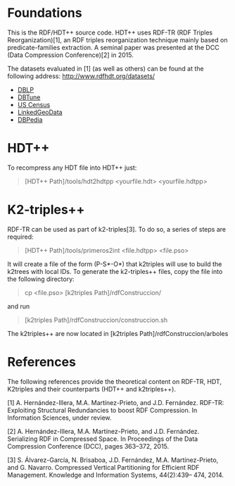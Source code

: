 # Foundations

This is the RDF/HDT++ source code. HDT++ uses RDF-TR (RDF Triples Reorganization)[1], an RDF triples reorganization technique mainly based on predicate-families extraction. A seminal paper was presented at the DCC (Data Compression Conference)[2] in 2015.

The datasets evaluated in [1] (as well as others) can be found at the following address: http://www.rdfhdt.org/datasets/
* [DBLP](http://gaia.infor.uva.es/hdt/dblp-2012-11-28.hdt.gz)
* [DBTune](http://www.rdfhdt.org/datasets/)
* [US Census](http://www.rdfhdt.org/datasets/)
* [LinkedGeoData](http://www.rdfhdt.org/datasets/)
* [DBPedia](http://www.rdfhdt.org/datasets/)

# HDT++

To recompress any HDT file into HDT++ just:
> [HDT++ Path]/tools/hdt2hdtpp <yourfile.hdt> <yourfile.hdtpp>

# K2-triples++

RDF-TR can be used as part of k2-triples[3]. To do so, a series of steps are required:
> [HDT++ Path]/tools/primeros2int <file.hdtpp> <file.pso>

It will create a file of the form (P-S*-O*) that k2triples will use to build the k2trees with local IDs. To generate the k2-triples++ files, copy the file into the following directory:

> cp <file.pso> [k2triples Path]/rdfConstruccion/

and run

> [k2triples Path]/rdfConstruccion/construccion.sh <numberofpredicates> 

The k2triples++ are now located in [k2triples Path]/rdfConstruccion/arboles

# References

The following references provide the theoretical content on RDF-TR, HDT, K2triples and their counterparts (HDT++ and k2triples++).

[1] A. Hernández-Illera, M.A. Martínez-Prieto, and J.D. Fernández. RDF-TR: Exploiting Structural Redundancies to boost RDF Compression. In Information Sciences, under review. 

[2] A. Hernández-Illera, M.A. Martínez-Prieto, and J.D. Fernández. Serializing RDF in Compressed Space. In Proceedings of the Data Compression Conference (DCC), pages 363–372, 2015.

[3] S. Álvarez-García, N. Brisaboa, J.D. Fernández, M.A. Martínez-Prieto, and G. Navarro. Compressed Vertical Partitioning for Efficient RDF Management. Knowledge and Information Systems, 44(2):439– 474, 2014.
